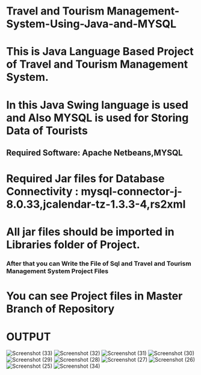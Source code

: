 # Travel and Tourism Management-System-Using-Java-and-MYSQL
<h1>This is Java Language Based Project of Travel and Tourism Management System.</h1>
<h1>In this Java Swing language is used and Also MYSQL is used for Storing Data of Tourists</h1>
<h2>Required Software: Apache Netbeans,MYSQL</h2>
<h1>Required Jar files for Database Connectivity : mysql-connector-j-8.0.33,jcalendar-tz-1.3.3-4,rs2xml</h1>
<h1>All jar files should be imported in Libraries folder of Project.</h1>
<h3><p>After that you can Write the File of Sql and Travel and Tourism Management System Project Files </p></h3>
<h1>You can see Project files in Master Branch of Repository</h1>

# OUTPUT
![Screenshot (33)](https://github.com/YogeshSonu/Student-Registration-System-Using-Java-and-MYSQL/assets/114085247/e31a2718-535d-40b4-96b9-91235964a251)
![Screenshot (32)](https://github.com/YogeshSonu/Student-Registration-System-Using-Java-and-MYSQL/assets/114085247/26a432ba-e86f-44cd-82a5-56bf47b2b5cd)
![Screenshot (31)](https://github.com/YogeshSonu/Student-Registration-System-Using-Java-and-MYSQL/assets/114085247/c12b74ce-651f-4501-a03a-8beec6a2ea95)
![Screenshot (30)](https://github.com/YogeshSonu/Student-Registration-System-Using-Java-and-MYSQL/assets/114085247/e11bf467-de1a-40e2-8263-fdfcce9ef36e)
![Screenshot (29)](https://github.com/YogeshSonu/Student-Registration-System-Using-Java-and-MYSQL/assets/114085247/a70304ed-3ab0-4a27-b65a-d6448afdcc1d)
![Screenshot (28)](https://github.com/YogeshSonu/Student-Registration-System-Using-Java-and-MYSQL/assets/114085247/ecdb822a-3fe5-4e3a-8faa-b9978c00ee08)
![Screenshot (27)](https://github.com/YogeshSonu/Student-Registration-System-Using-Java-and-MYSQL/assets/114085247/deb4e624-40e8-4052-8435-640427789256)
![Screenshot (26)](https://github.com/YogeshSonu/Student-Registration-System-Using-Java-and-MYSQL/assets/114085247/6789cf17-db11-40aa-a699-6182e1e41015)
![Screenshot (25)](https://github.com/YogeshSonu/Student-Registration-System-Using-Java-and-MYSQL/assets/114085247/504e4631-d959-4ed8-a714-69faaee9154d)
![Screenshot (34)](https://github.com/YogeshSonu/Student-Registration-System-Using-Java-and-MYSQL/assets/114085247/f65c4511-e4ba-4c92-b5fb-04304b260dd9)

